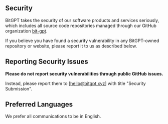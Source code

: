 ## Security

BitGPT takes the security of our software products and services seriously, which includes all source code repositories managed through our GitHub organization [bit-gpt](https://github.com/bit-gpt).

If you believe you have found a security vulnerability in any BitGPT-owned repository or website, please report it to us as described below.

## Reporting Security Issues

**Please do not report security vulnerabilities through public GitHub issues.**

Instead, please report them to [hello@bitgpt.xyz] with title "Security Submission".

## Preferred Languages

We prefer all communications to be in English.